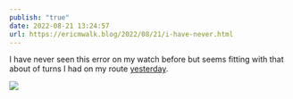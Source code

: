 ```yaml
---
publish: "true"
date: 2022-08-21 13:24:57
url: https://ericmwalk.blog/2022/08/21/i-have-never.html
---
```


I have never seen this error on my watch before but seems fitting with that about of turns I had on my route [yesterday](https://ericmwalk.blog/2022/08/20/touring-waseca-today.html).


![](https://ericmwalk.blog/uploads/2022/8b502a31c7.jpg)